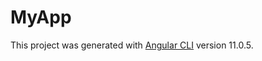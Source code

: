 # MyApp
This project was generated with [Angular CLI](https://github.com/angular/angular-cli) version 11.0.5.
